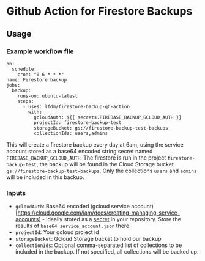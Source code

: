 # Github Action for Firestore Backups

## Usage

### Example workflow file

```
on:
  schedule:
    cron: "0 6 * * *"
name: Firestore backup
jobs:
  backup:
    runs-on: ubuntu-latest
    steps:
      - uses: lfdm/firestore-backup-gh-action
        with:
          gcloudAuth: ${{ secrets.FIREBASE_BACKUP_GCLOUD_AUTH }}
          projectId: firestore-backup-test
          storageBucket: gs://firestore-backup-test-backups
          collectionIds: users,admins

```

This will create a firestore backup every day at 6am, using the service account stored as a base64 encoded string secret named `FIREBASE_BACKUP_GCLOUD_AUTH`.
The firestore is run in the project `firestore-backup-test`, the backup will be found in the Cloud Storage bucket `gs://firestore-backup-test-backups`.
Only the collections `users` and `admins` will be included in this backup.

### Inputs

- `gcloudAuth`: Base64 encoded (gcloud service account)[https://cloud.google.com/iam/docs/creating-managing-service-accounts] - ideally stored as a [secret](https://help.github.com/en/articles/virtual-environments-for-github-actions#creating-and-using-secrets-encrypted-variables) in your repository. Store the results of `base64 service_account.json` there.
- `projectId`: Your gcloud project id
- `storageBucket`: Gcloud Storage bucket to hold our backup
- `collectionIds`: Optional comma-separated list of collections to be included in the backup. If not specified, all collections will be backed up.
